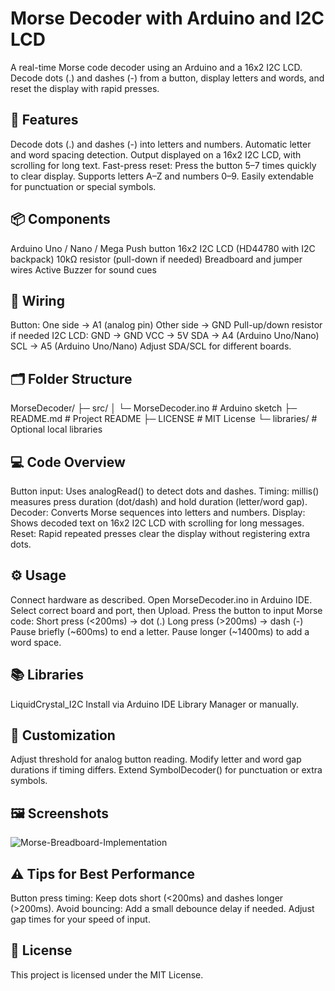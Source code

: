 # Morse Decoder with Arduino and I2C LCD

A real-time Morse code decoder using an Arduino and a 16x2 I2C LCD. Decode dots (.) and dashes (-) from a button, display letters and words, and reset the display with rapid presses.

## 🌟 Features

Decode dots (.) and dashes (-) into letters and numbers.
Automatic letter and word spacing detection.
Output displayed on a 16x2 I2C LCD, with scrolling for long text.
Fast-press reset: Press the button 5–7 times quickly to clear display.
Supports letters A–Z and numbers 0–9.
Easily extendable for punctuation or special symbols.

## 📦 Components

Arduino Uno / Nano / Mega
Push button
16x2 I2C LCD (HD44780 with I2C backpack)
10kΩ resistor (pull-down if needed)
Breadboard and jumper wires
Active Buzzer for sound cues

## 🔌 Wiring

Button:
One side → A1 (analog pin)
Other side → GND
Pull-up/down resistor if needed
I2C LCD:
GND → GND
VCC → 5V
SDA → A4 (Arduino Uno/Nano)
SCL → A5 (Arduino Uno/Nano)
Adjust SDA/SCL for different boards.

## 🗂 Folder Structure
MorseDecoder/
├─ src/
│  └─ MorseDecoder.ino      # Arduino sketch
├─ README.md                # Project README
├─ LICENSE                  # MIT License
└─ libraries/               # Optional local libraries

## 💻 Code Overview

Button input: Uses analogRead() to detect dots and dashes.
Timing: millis() measures press duration (dot/dash) and hold duration (letter/word gap).
Decoder: Converts Morse sequences into letters and numbers.
Display: Shows decoded text on 16x2 I2C LCD with scrolling for long messages.
Reset: Rapid repeated presses clear the display without registering extra dots.

## ⚙️ Usage

Connect hardware as described.
Open MorseDecoder.ino in Arduino IDE.
Select correct board and port, then Upload.
Press the button to input Morse code:
Short press (<200ms) → dot (.)
Long press (>200ms) → dash (-)
Pause briefly (~600ms) to end a letter.
Pause longer (~1400ms) to add a word space.

## 📚 Libraries

LiquidCrystal_I2C
Install via Arduino IDE Library Manager or manually.

## 🔧 Customization

Adjust threshold for analog button reading.
Modify letter and word gap durations if timing differs.
Extend SymbolDecoder() for punctuation or extra symbols.

## 🖼 Screenshots

![Morse-Breadboard-Implementation](https://github.com/user-attachments/assets/41908d69-9ace-4342-977a-18428ca4d1c3)

## ⚠ Tips for Best Performance

Button press timing: Keep dots short (<200ms) and dashes longer (>200ms).
Avoid bouncing: Add a small debounce delay if needed.
Adjust gap times for your speed of input.

## 📜 License

This project is licensed under the MIT License.
